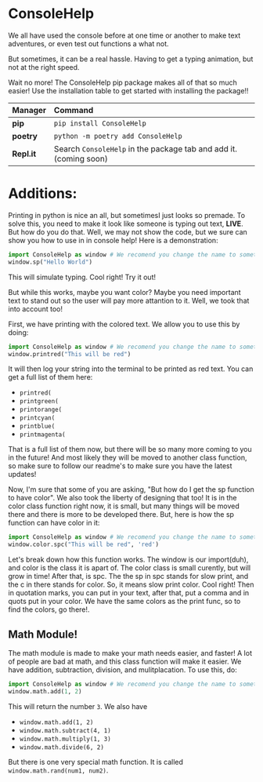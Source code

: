 # ConsoleHelp

We all have used the console before at one time or another to make text adventures, or even test out functions a what not.

But sometimes, it can be a real hassle. Having to get a typing animation, but not at the right speed. 

Wait no more! The ConsoleHelp pip package makes all of that so much easier! Use the installation table to get started with installing the package!!

|Manager          |Command                                       |
|:----------------|:---------------------------------------------|
|**pip**          |`pip install ConsoleHelp`                          |
|**poetry**       |`python -m poetry add ConsoleHelp`                 |
|**Repl.it**      |Search `ConsoleHelp` in the package tab and add it.(coming soon)|     |

# Additions:
 
Printing in python is nice an all, but sometimesI just looks so premade. To solve this, you need to make it look like someone is typing out text, **LIVE**. But how do you do that. Well, we may not show the code, but we sure can show you how to use in in console help! Here is a demonstration:

``` python
import ConsoleHelp as window # We recomend you change the name to something that is not ConsoleHelp
window.sp("Hello World")
```

This will simulate typing. Cool right! Try it out!

But while this works, maybe you want color? Maybe you need important text to stand out so the user will pay more attantion to it. Well, we took that into account too! 

First, we have printing with the colored text. We allow you to use this by doing:
```python
import ConsoleHelp as window # We recomend you change the name to something that is not ConsoleHelp
window.printred("This will be red")
```

It will then log your string into the terminal to be printed as red text. You can get a full list of them here:

* `printred(`
* `printgreen(`
* `printorange(`
* `printcyan(`
* `printblue(`
* `printmagenta(`

That is a full list of them now, but there will be so many more coming to you in the future! And most likely they will be moved to another class function, so make sure to follow our readme's to make sure you have the latest updates!

Now, I'm sure that some of you are asking, "But how do I get the sp function to have color". We also took the liberty of designing that too! It is in the color class function right now, it is small, but many things will be moved there and there is more to be developed there. But, here is how the sp function can have color in it:
``` python
import ConsoleHelp as window # We recomend you change the name to something that is not ConsoleHelp
window.color.spc("This will be red", 'red')
```

Let's break down how this function works. The window is our import(duh), and color is the class it is apart of. The color class is small curently, but will grow in time! After that, is spc. The the sp in spc stands for slow print, and the c in there stands for color. So, it means slow print color. Cool right! Then in quotation marks, you can put in your text, after that, put a comma and in quots put in your color. We have the same colors as the print func, so to find the colors, go there!.

## Math Module!

The math module is made to make your math needs easier, and faster! A lot of people are bad at math, and this class function will make it easier. We have addition, subtraction, division, and mulitplacation. To use this, do:

``` python
import ConsoleHelp as window # We recomend you change the name to something that is not ConsoleHelp
window.math.add(1, 2)
```
This will return the number `3`. We also have

* `window.math.add(1, 2)`
* `window.math.subtract(4, 1)`
* `window.math.multiply(1, 3)`
* `window.math.divide(6, 2)`

But there is one very special math function. It is called `window.math.rand(num1, num2)`. 
